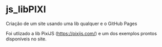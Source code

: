 # js_libPIXI

Criação de um site usando uma lib qualquer e o GitHub Pages 

Foi utlizado a lib PixiJS (https://pixijs.com/) e um dos exemplos prontos disponíveis no site.
